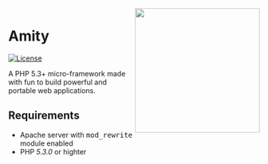 <image src="assets/images/logo-amity.png" align="right" width="250"/>

# Amity
[![License](https://img.shields.io/github/license/AlexisJehan/Amity.svg)](LICENSE.txt)

A PHP 5.3+ micro-framework made with fun to build powerful and portable web applications.

## Requirements
* Apache server with <kbd>mod_rewrite</kbd> module enabled
* PHP _5.3.0_ or highter